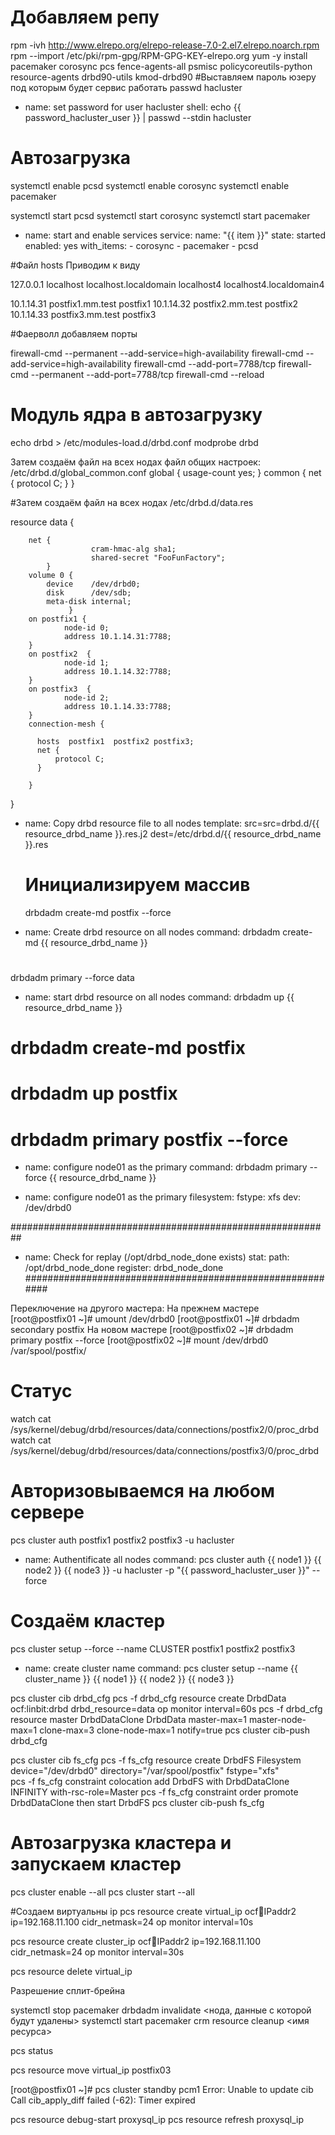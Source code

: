 # Добавляем репу 
rpm -ivh http://www.elrepo.org/elrepo-release-7.0-2.el7.elrepo.noarch.rpm
rpm --import /etc/pki/rpm-gpg/RPM-GPG-KEY-elrepo.org
yum -y install  pacemaker corosync pcs fence-agents-all psmisc policycoreutils-python  resource-agents drbd90-utils kmod-drbd90
#Выставляем пароль юзеру под которым будет сервис работать
passwd hacluster

- name: set password for user hacluster
  shell: echo {{ password_hacluster_user }} | passwd --stdin hacluster

# Автозагрузка
systemctl enable pcsd
systemctl enable corosync
systemctl enable pacemaker

systemctl start pcsd
systemctl start corosync
systemctl start pacemaker

- name: start and enable services
  service:
    name: "{{ item }}"
    state: started
    enabled: yes
    with_items:
      - corosync
      - pacemaker
      - pcsd

#Файл hosts Приводим к виду

127.0.0.1   localhost localhost.localdomain localhost4 localhost4.localdomain4

10.1.14.31      postfix1.mm.test postfix1
10.1.14.32      postfix2.mm.test postfix2
10.1.14.33      postfix3.mm.test postfix3

#Фаерволл добавляем порты

firewall-cmd --permanent --add-service=high-availability
firewall-cmd --add-service=high-availability
firewall-cmd --add-port=7788/tcp
firewall-cmd --permanent --add-port=7788/tcp
firewall-cmd --reload


# Модуль ядра в автозагрузку
echo drbd > /etc/modules-load.d/drbd.conf
modprobe drbd

Затем создаём файл на всех нодах файл общих настроек: /etc/drbd.d/global_common.conf
global {
 usage-count  yes;
}
common {
 net {
  protocol C;
 }
}


#Затем создаём файл на всех нодах /etc/drbd.d/data.res

 
resource data {
        
        net {
                      cram-hmac-alg sha1;
                      shared-secret "FooFunFactory";
            }
        volume 0 {
            device    /dev/drbd0;
            disk      /dev/sdb;
            meta-disk internal;
                 }
        on postfix1 {
                node-id 0;
                address 10.1.14.31:7788;
        }
        on postfix2  {
                node-id 1;
                address 10.1.14.32:7788;
        }
        on postfix3  {
                node-id 2;
                address 10.1.14.33:7788;
        }
        connection-mesh {

          hosts  postfix1  postfix2 postfix3;
          net {
              protocol C;
          }

        }

}







- name: Copy drbd resource file to all nodes
  template:
    src=src=drbd.d/{{ resource_drbd_name }}.res.j2 
    dest=/etc/drbd.d/{{ resource_drbd_name }}.res

    # Инициализируем массив
    drbdadm create-md postfix --force


- name: Create drbd resource on all nodes
  command: drbdadm create-md {{ resource_drbd_name }}
# 
drbdadm primary --force data


  - name: start drbd resource on all nodes
  command:  drbdadm up {{ resource_drbd_name }}

# drbdadm create-md postfix
# drbdadm up postfix
# drbdadm primary postfix --force




- name: configure node01 as the primary
  command: drbdadm primary --force {{ resource_drbd_name }}
  

- name: configure node01 as the primary
  filesystem:
    fstype: xfs
    dev: /dev/drbd0

##########################################################
- name: Check for replay (/opt/drbd_node_done exists)
  stat:
    path: /opt/drbd_node_done
  register: drbd_node_done
##########################################################

Переключение на другого мастера:
На прежнем мастере
[root@postfix01 ~]# umount /dev/drbd0
[root@postfix01 ~]# drbdadm secondary postfix
На новом мастере
[root@postfix02 ~]# drbdadm primary postfix --force
[root@postfix02 ~]# mount /dev/drbd0 /var/spool/postfix/




# Статус
watch cat /sys/kernel/debug/drbd/resources/data/connections/postfix2/0/proc_drbd
watch cat /sys/kernel/debug/drbd/resources/data/connections/postfix3/0/proc_drbd





# Авторизовываемся на любом сервере
 pcs cluster auth postfix1 postfix2 postfix3  -u hacluster

- name: Authentificate all nodes
  command: pcs cluster auth {{ node1 }} {{ node2 }} {{ node3 }} -u hacluster -p "{{ password_hacluster_user }}" --force
  
# Создаём кластер
pcs cluster setup --force --name CLUSTER postfix1 postfix2 postfix3

- name: create cluster name
  command: pcs cluster setup --name {{ cluster_name }} {{ node1 }} {{ node2 }} {{ node3 }}
 



pcs cluster cib drbd_cfg
pcs -f drbd_cfg resource create DrbdData ocf:linbit:drbd drbd_resource=data op monitor interval=60s
pcs -f drbd_cfg resource master DrbdDataClone DrbdData master-max=1 master-node-max=1 clone-max=3 clone-node-max=1 notify=true
pcs cluster cib-push drbd_cfg


pcs cluster cib fs_cfg
pcs  -f fs_cfg resource create DrbdFS Filesystem device="/dev/drbd0" directory="/var/spool/postfix" fstype="xfs"  
pcs  -f fs_cfg constraint colocation add DrbdFS with DrbdDataClone INFINITY with-rsc-role=Master
pcs  -f fs_cfg constraint order promote DrbdDataClone then start DrbdFS
pcs cluster cib-push fs_cfg


# Автозагрузка кластера и запускаем кластер
pcs cluster enable --all
pcs cluster start --all


#Создаем виртуальны ip
pcs resource create virtual_ip ocf:heartbeat:IPaddr2 ip=192.168.11.100 cidr_netmask=24 op monitor interval=10s

pcs resource create cluster_ip ocf:heartbeat:IPaddr2 ip=192.168.11.100 cidr_netmask=24 op monitor interval=30s

pcs resource delete virtual_ip




















Разрешение сплит-брейна

systemctl stop pacemaker
drbdadm invalidate <нода, данные с которой будут удалены>
systemctl start pacemaker
crm resource cleanup <имя ресурса>


















pcs status


pcs resource move virtual_ip postfix03



















[root@postfix01 ~]# pcs cluster standby pcm1
Error: Unable to update cib
Call cib_apply_diff failed (-62): Timer expired






pcs resource debug-start proxysql_ip
pcs resource refresh proxysql_ip
